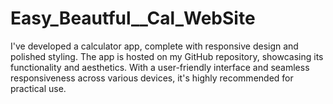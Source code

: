 # Easy_Beautful__Cal_WebSite
I've developed a calculator app, complete with responsive design and polished styling. The app is hosted on my GitHub repository, showcasing its functionality and aesthetics. With a user-friendly interface and seamless responsiveness across various devices, it's highly recommended for practical use. 
